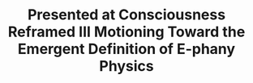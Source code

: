 ---
layout: post
section_id: portfolio
title: Presented at Consciousness Reframed III Motioning Toward the Emergent Definition of E-phany Physics
---